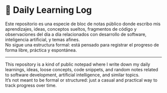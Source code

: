 # 📘 Daily Learning Log

Este repositorio es una especie de bloc de notas público donde escribo mis aprendizajes, ideas, conceptos sueltos, fragmentos de código y observaciones del día a día relacionados con desarrollo de software, inteligencia artificial, y temas afines.  
No sigue una estructura formal: está pensado para registrar el progreso de forma libre, práctica y espontánea.

---

This repository is a kind of public notepad where I write down my daily learnings, ideas, loose concepts, code snippets, and random notes related to software development, artificial intelligence, and similar topics.  
It’s not meant to be formal or structured: just a casual and practical way to track progress over time.
